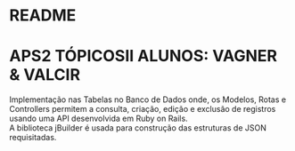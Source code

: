 # README

# APS2 TÓPICOSII ALUNOS: VAGNER & VALCIR 

Implementação nas Tabelas no Banco de Dados onde, os Modelos, Rotas e Controllers permitem a consulta, criação, edição e exclusão de registros usando uma API desenvolvida em Ruby on Rails.<br/>
A biblioteca jBuilder é usada para construção das estruturas de JSON requisitadas.

